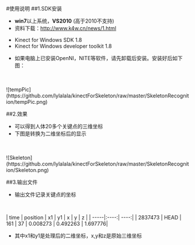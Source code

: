 #使用说明
##1.SDK安装
- **win7**以上系统，**VS2010** (高于2010不支持)
- 资料下载：<http://www.k4w.cn/news/1.html>
 + Kinect for Windows SDK 1.8
 + Kinect for Windows developer toolkit 1.8
- 如果电脑上已安装OpenNI，NITE等软件，请先卸载后安装。安装好后如下图：
</br>
</br>
![tempPic](https://github.com/lylalala/kinectForSkeleton/raw/master/SkeletonRecognition/tempPic.png)
</br>

##2.效果
* 可以得到人体20多个关键点的三维坐标
* 下图是转换为二维坐标后的显示
</br>
</br>
![Skeleton](https://github.com/lylalala/kinectForSkeleton/raw/master/SkeletonRecognition/Skeleton.png)
</br>

##3.输出文件
* 输出文件记录关键点的坐标
</br>

| time | position | x1 | y1 | x | y | z |
| -----|:----:| ----:|
| 2837473 | HEAD | 161 | 37 | 0.008273 | 0.492263 | 1.697776|

* 其中x1和y1是处理后的二维坐标，x,y和z是原始三维坐标